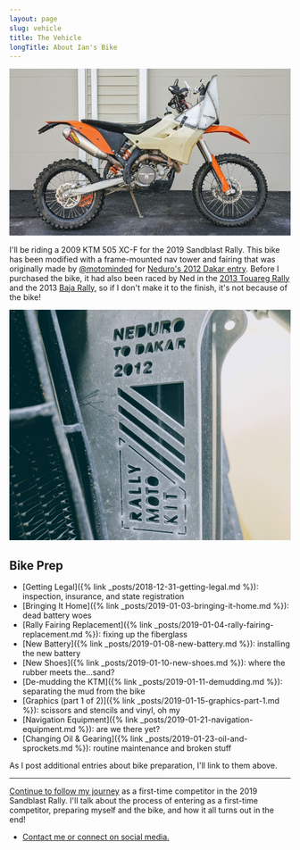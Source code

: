 ```yaml
---
layout: page
slug: vehicle
title: The Vehicle
longTitle: About Ian's Bike
---
```


![the bike after demudding](/assets/img/ktm505-afterbath.jpg "the bike after demudding")

I'll be riding a 2009 KTM 505 XC-F for the 2019 Sandblast Rally. This bike has been modified with a frame-mounted nav tower and fairing that was originally made by [@motominded](https://www.instagram.com/motominded/) for [Neduro's 2012 Dakar entry](https://advrider.com/f/threads/707131/). Before I purchased the bike, it had also been raced by Ned in the [2013 Touareg Rally](https://advrider.com/f/threads/862074/) and the 2013 [Baja Rally](https://www.bajarallymoto.com/), so if I don't make it to the finish, it's not because of the bike!

![neduro to dakar 2012](/assets/img/nedurotodakar.jpg "neduro to dakar 2012")

## Bike Prep

* [Getting Legal]({% link _posts/2018-12-31-getting-legal.md %}): inspection, insurance, and state registration
* [Bringing It Home]({% link _posts/2019-01-03-bringing-it-home.md %}): dead battery woes
* [Rally Fairing Replacement]({% link _posts/2019-01-04-rally-fairing-replacement.md %}): fixing up the fiberglass
* [New Battery]({% link _posts/2019-01-08-new-battery.md %}): installing the new battery
* [New Shoes]({% link _posts/2019-01-10-new-shoes.md %}): where the rubber meets the...sand?
* [De-mudding the KTM]({% link _posts/2019-01-11-demudding.md %}): separating the mud from the bike
* [Graphics (part 1 of 2)]({% link _posts/2019-01-15-graphics-part-1.md %}): scissors and stencils and vinyl, oh my
* [Navigation Equipment]({% link _posts/2019-01-21-navigation-equipment.md %}): are we there yet?
* [Changing Oil & Gearing]({% link _posts/2019-01-23-oil-and-sprockets.md %}): routine maintenance and broken stuff

As I post additional entries about bike preparation, I'll link to them above.

----

[Continue to follow my journey](/) as a first-time competitor in the 2019 Sandblast Rally. I'll talk about the process of entering as a first-time competitor, preparing myself and the bike, and how it all turns out in the end!

* [Contact me or connect on social media.](/contact.html)